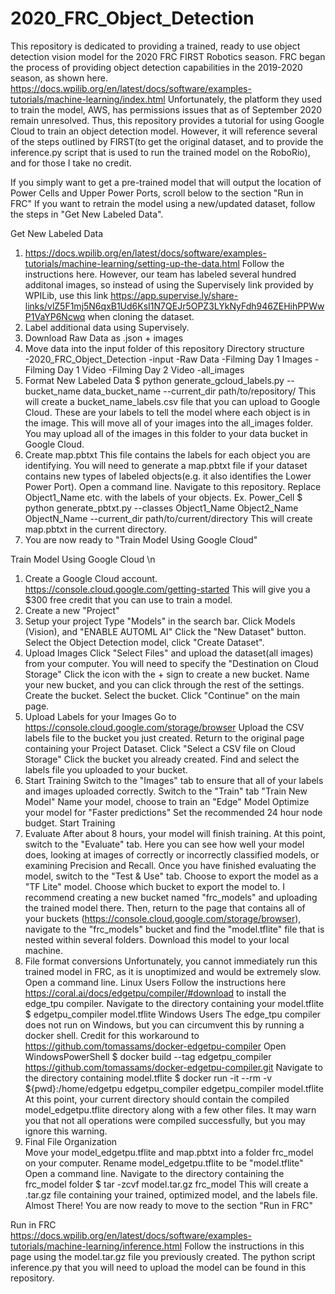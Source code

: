 # 2020_FRC_Object_Detection
This repository is dedicated to providing a trained, ready to use object detection vision model for the 2020 FRC FIRST Robotics season. FRC began the process of providing object detection capabilities in the 2019-2020 season, as shown here. https://docs.wpilib.org/en/latest/docs/software/examples-tutorials/machine-learning/index.html Unfortunately, the platform they used to train the model, AWS, has permissions issues that as of September 2020 remain unresolved. Thus, this repository provides a tutorial for using Google Cloud to train an object detection model. However, it will reference several of the steps outlined by FIRST(to get the original dataset, and to provide the inference.py script that is used to run the trained model on the RoboRio), and for those I take no credit.

If you simply want to get a pre-trained model that will output the location of Power Cells and Upper Power Ports, scroll below to the section "Run in FRC"
If you want to retrain the model using a new/updated dataset, follow the steps in "Get New Labeled Data".

Get New Labeled Data  
  1) https://docs.wpilib.org/en/latest/docs/software/examples-tutorials/machine-learning/setting-up-the-data.html
  Follow the instructions here. However, our team has labeled several hundred additonal images, so instead of using the Supervisely link provided by WPILib, use this link https://app.supervise.ly/share-links/vlZ5F1mj5N6qxB1Ud6KsI1N7QEJr5OPZ3LYkNyFdh946ZEHihPPWwP1VaYP6Ncwq when cloning the dataset.
  2) Label additional data using Supervisely.
  3) Download Raw Data as .json + images
  4) Move data into the input folder of this repository
  Directory structure
  -2020_FRC_Object_Detection
    -input
      -Raw Data
        -Filming Day 1 Images
        -Filming Day 1 Video
        -Filming Day 2 Video
      -all_images
  5) Format New Labeled Data
    $ python generate_gcloud_labels.py --bucket_name data_bucket_name --current_dir path/to/repository/
    This will create a bucket_name_labels.csv file that you can upload to Google Cloud. These are your labels to tell the model where each object is in the image.
    This will move all of your images into the all_images folder. You may upload all of the images in this folder to your data bucket in Google Cloud.
  6) Create map.pbtxt
    This file contains the labels for each object you are identifying.
    You will need to generate a map.pbtxt file if your dataset contains new types of labeled objects(e.g. it also identifies the Lower Power Port).
    Open a command line. Navigate to this repository. Replace Object1_Name etc. with the labels of your objects. Ex. Power_Cell
    $ python generate_pbtxt.py --classes Object1_Name Object2_Name ObjectN_Name --current_dir path/to/current/directory
  This will create map.pbtxt in the current directory.
  7) You are now ready to "Train Model Using Google Cloud"

Train Model Using Google Cloud \n
1) Create a Google Cloud account. https://console.cloud.google.com/getting-started This will give you a $300 free credit that you can use to train a model.
2) Create a new "Project"
3) Setup your project
  Type "Models" in the search bar.
  Click Models (Vision), and "ENABLE AUTOML AI"
  Click the "New Dataset" button.
  Select the Object Detection model, click "Create Dataset".
4) Upload Images
  Click "Select Files" and upload the dataset(all images) from your computer.
  You will need to specify the "Destination on Cloud Storage"
  Click the icon with the + sign to create a new bucket.
  Name your new bucket, and you can click through the rest of the settings.
  Create the bucket.
  Select the bucket.
  Click "Continue" on the main page.
5) Upload Labels for your Images
  Go to https://console.cloud.google.com/storage/browser
  Upload the CSV labels file to the bucket you just created.
  Return to the original page containing your Project Dataset.
  Click "Select a CSV file on Cloud Storage"
  Click the bucket you already created.
  Find and select the labels file you uploaded to your bucket.
6) Start Training
  Switch to the "Images" tab to ensure that all of your labels and images uploaded correctly.
  Switch to the "Train" tab
  "Train New Model"
  Name your model, choose to train an "Edge" Model
  Optimize your model for "Faster predictions"
  Set the recommended 24 hour node budget.
  Start Training
7) Evaluate
  After about 8 hours, your model will finish training. At this point, switch to the "Evaluate" tab. Here you can see how well your model does, looking at images of correctly or incorrectly classified models, or examining Precision and Recall.
  Once you have finished evaluating the model, switch to the "Test & Use" tab.
  Choose to export the model as a "TF Lite" model.
  Choose which bucket to export the model to. I recommend creating a new bucket named "frc_models" and uploading the trained model there. Then, return to the page that contains
  all of your buckets (https://console.cloud.google.com/storage/browser), navigate to the "frc_models" bucket and find the "model.tflite" file that is nested within several    folders. Download this model to your local machine.
8) File format conversions
  Unfortunately, you cannot immediately run this trained model in FRC, as it is unoptimized and would be extremely slow. 
  Open a command line.
  Linux Users
    Follow the instructions here https://coral.ai/docs/edgetpu/compiler/#download to install the edge_tpu compiler.
    Navigate to the directory containing your model.tflite
    $ edgetpu_compiler model.tflite
   Windows Users
    The edge_tpu compiler does not run on Windows, but you can circumvent this by running a docker shell.
    Credit for this workaround to https://github.com/tomassams/docker-edgetpu-compiler
    Open WindowsPowerShell
    $ docker build --tag edgetpu_compiler https://github.com/tomassams/docker-edgetpu-compiler.git
    Navigate to the directory containing model.tflite
    $ docker run -it --rm -v ${pwd}:/home/edgetpu edgetpu_compiler edgetpu_compiler model.tflite
   At this point, your current directory should contain the compiled model_edgetpu.tflite directory along with a few other files. It may warn you that not all operations were compiled successfully, but you may ignore this warning.
9) Final File Organization  
  Move your model_edgetpu.tflite and map.pbtxt into a folder frc_model on your computer.
  Rename model_edgetpu.tflite to be "model.tflite"
  Open a command line. Navigate to the directory containing the frc_model folder
  $ tar -zcvf model.tar.gz frc_model
  This will create a .tar.gz file containing your trained, optimized model, and the labels file.
  Almost There! You are now ready to move to the section "Run in FRC"


Run in FRC  
  https://docs.wpilib.org/en/latest/docs/software/examples-tutorials/machine-learning/inference.html
  Follow the instructions in this page using the model.tar.gz file you previously created. The python script inference.py that you will need to upload the model can be found in this repository.

